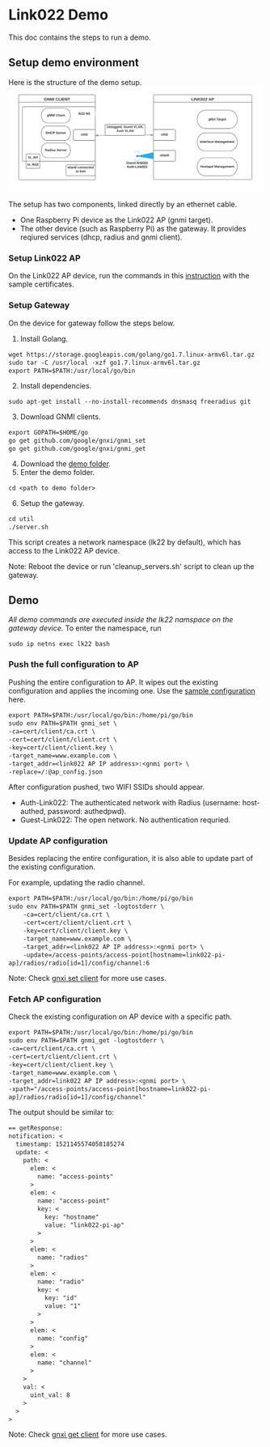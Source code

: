 # Link022 Demo
This doc contains the steps to run a demo.

## Setup demo environment
Here is the structure of the demo setup.
![alt text](./Link022_diagrams-demo.png "Demo setup architecture")

The setup has two components, linked directly by an ethernet cable.
  - One Raspberry Pi device as the Link022 AP (gnmi target).
  - The other device (such as Raspberry Pi) as the gateway. It provides reqiured services (dhcp, radius and gnmi client).

### Setup Link022 AP
On the Link022 AP device, run the commands in this [instruction](../README.md) with the sample certificates.

### Setup Gateway
On the device for gateway follow the steps below.
1. Install Golang.
```
wget https://storage.googleapis.com/golang/go1.7.linux-armv6l.tar.gz
sudo tar -C /usr/local -xzf go1.7.linux-armv6l.tar.gz
export PATH=$PATH:/usr/local/go/bin
```
2. Install dependencies.
``` 
sudo apt-get install --no-install-recommends dnsmasq freeradius git
```
3. Download GNMI clients.
```
export GOPATH=$HOME/go
go get github.com/google/gnxi/gnmi_set
go get github.com/google/gnxi/gnmi_get
```
4. Download the [demo folder](./).
5. Enter the demo folder.
```
cd <path to demo folder>
```
6. Setup the gateway.
```
cd util
./server.sh
```
This script creates a network namespace (lk22 by default), which has access to the Link022 AP device.

Note: Reboot the device or run 'cleanup_servers.sh' script to clean up the gateway.

## Demo
*All demo commands are executed inside the lk22 namspace on the gateway device.*
To enter the namespace, run
```
sudo ip netns exec lk22 bash
```

### Push the full configuration to AP
Pushing the entire configuration to AP. It wipes out the existing configuration and applies the incoming one.
Use the [sample configuration](./ap_config.json) here.
```
export PATH=$PATH:/usr/local/go/bin:/home/pi/go/bin
sudo env PATH=$PATH gnmi_set \
-ca=cert/client/ca.crt \
-cert=cert/client/client.crt \
-key=cert/client/client.key \
-target_name=www.example.com \
-target_addr=<link022 AP IP address>:<gnmi port> \
-replace=/:@ap_config.json
```
After configuration pushed, two WIFI SSIDs should appear.
  - Auth-Link022: The authenticated network with Radius (username: host-authed, password: authedpwd).
  - Guest-Link022: The open network. No authentication requried.

### Update AP configuration
Besides replacing the entire configuration, it is also able to update part of the existing configuration.

For example, updating the radio channel.
```
export PATH=$PATH:/usr/local/go/bin:/home/pi/go/bin
sudo env PATH=$PATH gnmi_set -logtostderr \
	-ca=cert/client/ca.crt \
	-cert=cert/client/client.crt \
	-key=cert/client/client.key \
	-target_name=www.example.com \
	-target_addr=<link022 AP IP address>:<gnmi port> \
	-update=/access-points/access-point[hostname=link022-pi-ap]/radios/radio[id=1]/config/channel:6
```

Note: Check [gnxi set client](https://github.com/google/gnxi/tree/master/gnmi_set) for more use cases.
### Fetch AP configuration
Check the existing configuration on AP device with a specific path.
```
export PATH=$PATH:/usr/local/go/bin:/home/pi/go/bin
sudo env PATH=$PATH gnmi_get -logtostderr \
-ca=cert/client/ca.crt \
-cert=cert/client/client.crt \
-key=cert/client/client.key \
-target_name=www.example.com \
-target_addr=link022 AP IP address>:<gnmi port> \
-xpath="/access-points/access-point[hostname=link022-pi-ap]/radios/radio[id=1]/config/channel"
```
The output should be similar to:
```
== getResponse:
notification: <
  timestamp: 1521145574058185274
  update: <
    path: <
      elem: <
        name: "access-points"
      >
      elem: <
        name: "access-point"
        key: <
          key: "hostname"
          value: "link022-pi-ap"
        >
      >
      elem: <
        name: "radios"
      >
      elem: <
        name: "radio"
        key: <
          key: "id"
          value: "1"
        >
      >
      elem: <
        name: "config"
      >
      elem: <
        name: "channel"
      >
    >
    val: <
      uint_val: 8
    >
  >
>
```
Note: Check [gnxi get client](https://github.com/google/gnxi/tree/master/gnmi_get) for more use cases.
